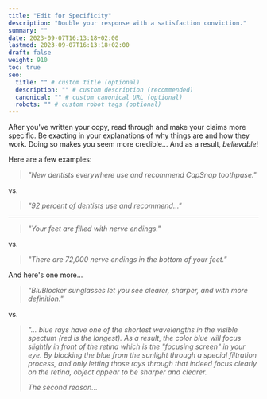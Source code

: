 ```yaml
---
title: "Edit for Specificity"
description: "Double your response with a satisfaction conviction."
summary: ""
date: 2023-09-07T16:13:18+02:00
lastmod: 2023-09-07T16:13:18+02:00
draft: false
weight: 910
toc: true
seo:
  title: "" # custom title (optional)
  description: "" # custom description (recommended)
  canonical: "" # custom canonical URL (optional)
  robots: "" # custom robot tags (optional)
---
```

After you've written your copy, read through and make your claims more specific. Be exacting in your explanations of why things are and how they work. Doing so makes you seem more credible... And as a result, *believable*!

Here are a few examples:

> *"New dentists everywhere use and recommend CapSnap toothpase."*

vs.

> *"92 percent of dentists use and recommend..."*


---

> *"Your feet are filled with nerve endings."*

vs.

> *"There are 72,000 nerve endings in the bottom of your feet."*

And here's one more...

> *"BluBlocker sunglasses let you see clearer, sharper, and with more definition."*

vs.

> *"... blue rays have one of the shortest wavelengths in the visible spectum (red is the longest). As a result, the color blue will focus slightly in front of the retina which is the "focusing screen" in your eye. By blocking the blue from the sunlight through a special filtration process, and only letting those rays through that indeed focus clearly on the retina, object appear to be sharper and clearer.*
>
> *The second reason...*
